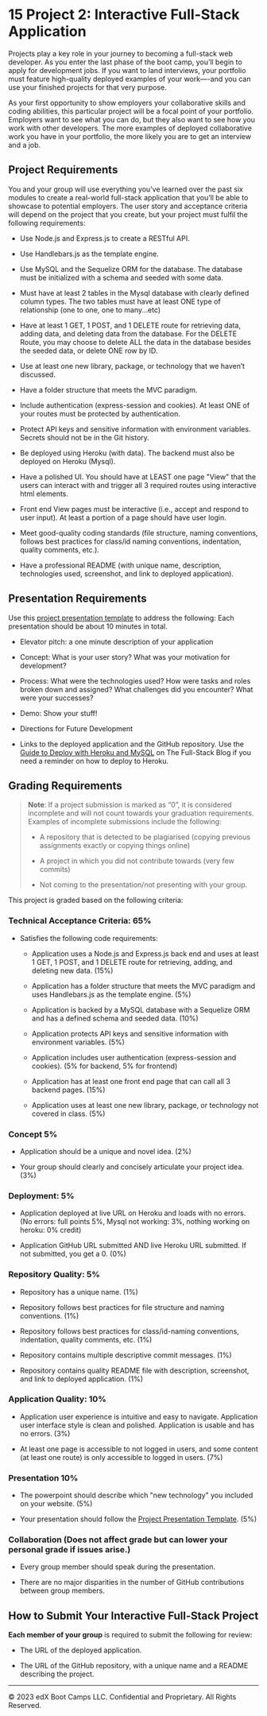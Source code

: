 # 15 Project 2: Interactive Full-Stack Application

Projects play a key role in your journey to becoming a full-stack web developer. As you enter the last phase of the boot camp, you’ll begin to apply for development jobs. If you want to land interviews, your portfolio must feature high-quality deployed examples of your work—-and you can use your finished projects for that very purpose.

As your first opportunity to show employers your collaborative skills and coding abilities, this particular project will be a focal point of your portfolio. Employers want to see what you can do, but they also want to see how you work with other developers. The more examples of deployed collaborative work you have in your portfolio, the more likely you are to get an interview and a job.

## Project Requirements

You and your group will use everything you’ve learned over the past six modules to create a real-world full-stack application that you’ll be able to showcase to potential employers. The user story and acceptance criteria will depend on the project that you create, but your project must fulfil the following requirements:

* Use Node.js and Express.js to create a RESTful API.

* Use Handlebars.js as the template engine.

* Use MySQL and the Sequelize ORM for the database. The database must be initialized with a schema and seeded with some data.

* Must have at least 2 tables in the Mysql database with clearly defined column types. The two tables must have at least ONE type of relationship (one to one, one to many...etc)

* Have at least 1 GET, 1 POST, and 1 DELETE route for retrieving data, adding data, and deleting data from the database. For the DELETE Route, you may choose to delete ALL the data in the database besides the seeded data, or delete ONE row by ID.

* Use at least one new library, package, or technology that we haven’t discussed.

* Have a folder structure that meets the MVC paradigm.

* Include authentication (express-session and cookies). At least ONE of your routes must be protected by authentication.

* Protect API keys and sensitive information with environment variables. Secrets should not be in the Git history.

* Be deployed using Heroku (with data). The backend must also be deployed on Heroku (Mysql).

* Have a polished UI. You should have at LEAST one page "View" that the users can interact with and trigger all 3 required routes using interactive html elements.

* Front end View pages must be interactive (i.e., accept and respond to user input). At least a portion of a page should have user login.

* Meet good-quality coding standards (file structure, naming conventions, follows best practices for class/id naming conventions, indentation, quality comments, etc.).

* Have a professional README (with unique name, description, technologies used, screenshot, and link to deployed application).

## Presentation Requirements

Use this [project presentation template](https://docs.google.com/presentation/d/10QaO9KH8HtUXj__81ve0SZcpO5DbMbqqQr4iPpbwKks/edit?usp=sharing) to address the following: Each presentation should be about 10 minutes in total.

* Elevator pitch: a one minute description of your application

* Concept: What is your user story? What was your motivation for development?

* Process: What were the technologies used? How were tasks and roles broken down and assigned? What challenges did you encounter? What were your successes?

* Demo: Show your stuff!

* Directions for Future Development

* Links to the deployed application and the GitHub repository. Use the [Guide to Deploy with Heroku and MySQL](https://coding-boot-camp.github.io/full-stack/heroku/deploy-with-heroku-and-mysql) on The Full-Stack Blog if you need a reminder on how to deploy to Heroku.

## Grading Requirements

> **Note**: If a project submission is marked as “0”, it is considered incomplete and will not count towards your graduation requirements. Examples of incomplete submissions include the following:
>
> * A repository that is detected to be plagiarised (copying previous assignments exactly or copying things online)
>
> * A project in which you did not contribute towards (very few commits)
>
> * Not coming to the presentation/not presenting with your group.

This project is graded based on the following criteria:

### Technical Acceptance Criteria: 65%

* Satisfies the following code requirements:

  * Application uses a Node.js and Express.js back end and uses at least 1 GET, 1 POST, and 1 DELETE route for retrieving, adding, and deleting new data. (15%)

  * Application has a folder structure that meets the MVC paradigm and uses Handlebars.js as the template engine. (5%)

  * Application is backed by a MySQL database with a Sequelize ORM and has a defined schema and seeded data. (10%)
  
  * Application protects API keys and sensitive information with environment variables. (5%)

  * Application includes user authentication (express-session and cookies). (5% for backend, 5% for frontend)

  * Application has at least one front end page that can call all 3 backend pages. (15%)

  * Application uses at least one new library, package, or technology not covered in class. (5%)

### Concept 5%

* Application should be a unique and novel idea. (2%)

* Your group should clearly and concisely articulate your project idea. (3%)

### Deployment: 5%

* Application deployed at live URL on Heroku and loads with no errors. (No errors: full points 5%, Mysql not working: 3%, nothing working on heroku: 0% credit)

* Application GitHub URL submitted AND live Heroku URL submitted. If not submitted, you get a 0. (0%)

### Repository Quality: 5%

* Repository has a unique name. (1%)

* Repository follows best practices for file structure and naming conventions. (1%)

* Repository follows best practices for class/id-naming conventions, indentation, quality comments, etc. (1%)

* Repository contains multiple descriptive commit messages. (1%)

* Repository contains quality README file with description, screenshot, and link to deployed application. (1%)

### Application Quality: 10%

* Application user experience is intuitive and easy to navigate. Application user interface style is clean and polished. Application is usable and has no errors. (3%)

* At least one page is accessible to not logged in users, and some content (at least one route) is only accessible to logged in users. (7%)

### Presentation 10%

* The powerpoint should describe which "new technology" you included on your website. (5%)

* Your presentation should follow the [Project Presentation Template](https://docs.google.com/presentation/d/10QaO9KH8HtUXj__81ve0SZcpO5DbMbqqQr4iPpbwKks/edit?usp=sharing). (5%)

### Collaboration (Does not affect grade but can lower your personal grade if issues arise.)

* Every group member should speak during the presentation. 

* There are no major disparities in the number of GitHub contributions between group members.

## How to Submit Your Interactive Full-Stack Project

**Each member of your group** is required to submit the following for review:

* The URL of the deployed application.

* The URL of the GitHub repository, with a unique name and a README describing the project.

---
© 2023 edX Boot Camps LLC. Confidential and Proprietary. All Rights Reserved.
